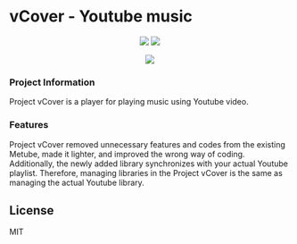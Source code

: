 # vCover - Youtube music

<p align="center">
  <img src="https://i.imgur.com/heVWcRW.png" />
  <img src="https://i.imgur.com/eUXfCJZ.png" />
</p>

<p align="center">
  <img src="https://img1.daumcdn.net/thumb/R800x0/?scode=mtistory2&fname=https%3A%2F%2Fk.kakaocdn.net%2Fdn%2Fnprmt%2Fbtqu0463kbN%2FGso0UtWFz6UY0X1DLcOSnk%2Fimg.jpg" />
</p>

### Project Information
Project vCover is a player for playing music using Youtube video.

### Features
Project vCover removed unnecessary features and codes from the existing Metube, made it lighter, and improved the wrong way of coding. Additionally, the newly added library synchronizes with your actual Youtube playlist.
Therefore, managing libraries in the Project vCover is the same as managing the actual Youtube library.

## License
MIT
